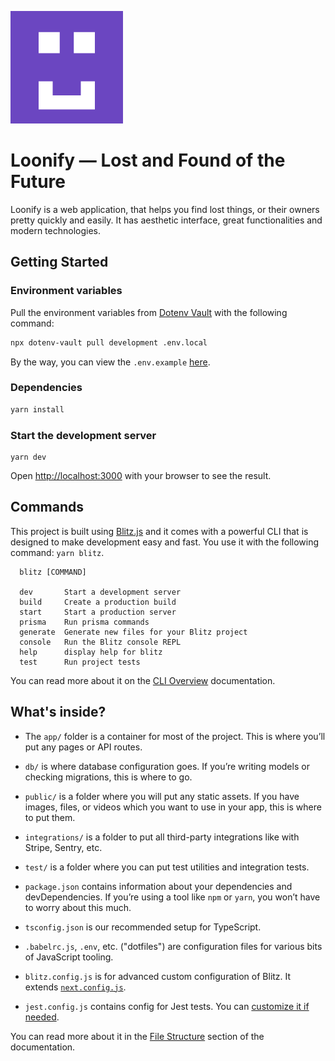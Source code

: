 ![Loonify](public/apple-touch-icon.png)

# Loonify — Lost and Found of the Future

Loonify is a web application, that helps you find lost things, or their owners pretty quickly and easily. It has aesthetic interface, great functionalities and modern technologies.

## Getting Started

### Environment variables

Pull the environment variables from [Dotenv Vault](https://www.dotenv.org/) with the following command:

```bash
npx dotenv-vault pull development .env.local
```

By the way, you can view the `.env.example` [here](https://vault.dotenv.org/project/vlt_c1eda61c374a4396b8650043a8a002592ad8619551d1bbdaa405fa8eaff69ad5/example).

### Dependencies

```bash
yarn install
```

### Start the development server

```
yarn dev
```

Open [http://localhost:3000](http://localhost:3000) with your browser to see the result.

## Commands

This project is built using [Blitz.js](https://blitzjs.com/) and it comes with a powerful CLI that is designed to make development easy and fast. You use it with the following command: `yarn blitz`.

```
  blitz [COMMAND]

  dev       Start a development server
  build     Create a production build
  start     Start a production server
  prisma    Run prisma commands
  generate  Generate new files for your Blitz project
  console   Run the Blitz console REPL
  help      display help for blitz
  test      Run project tests
```

You can read more about it on the [CLI Overview](https://blitzjs.com/docs/cli-overview) documentation.

## What's inside?

- The `app/` folder is a container for most of the project. This is where you’ll put any pages or API routes.

- `db/` is where database configuration goes. If you’re writing models or checking migrations, this is where to go.

- `public/` is a folder where you will put any static assets. If you have images, files, or videos which you want to use in your app, this is where to put them.

- `integrations/` is a folder to put all third-party integrations like with Stripe, Sentry, etc.

- `test/` is a folder where you can put test utilities and integration tests.

- `package.json` contains information about your dependencies and devDependencies. If you’re using a tool like `npm` or `yarn`, you won’t have to worry about this much.

- `tsconfig.json` is our recommended setup for TypeScript.

- `.babelrc.js`, `.env`, etc. ("dotfiles") are configuration files for various bits of JavaScript tooling.

- `blitz.config.js` is for advanced custom configuration of Blitz. It extends [`next.config.js`](https://nextjs.org/docs/api-reference/next.config.js/introduction).

- `jest.config.js` contains config for Jest tests. You can [customize it if needed](https://jestjs.io/docs/en/configuration).

You can read more about it in the [File Structure](https://blitzjs.com/docs/file-structure) section of the documentation.

